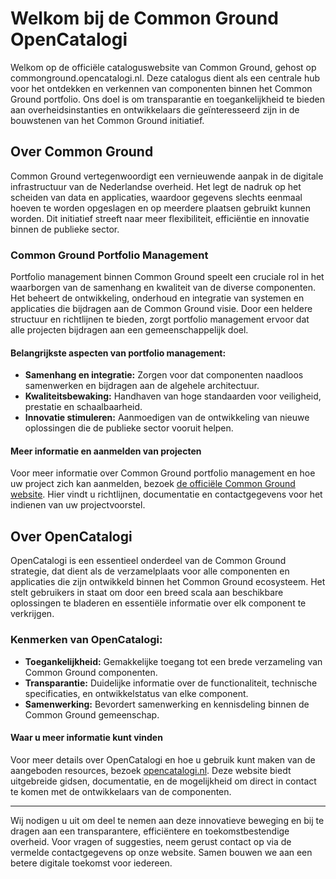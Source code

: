 # Welkom bij de Common Ground OpenCatalogi

Welkom op de officiële cataloguswebsite van Common Ground, gehost op commonground.opencatalogi.nl. Deze catalogus dient als een centrale hub voor het ontdekken en verkennen van componenten binnen het Common Ground portfolio. Ons doel is om transparantie en toegankelijkheid te bieden aan overheidsinstanties en ontwikkelaars die geïnteresseerd zijn in de bouwstenen van het Common Ground initiatief.

## Over Common Ground

Common Ground vertegenwoordigt een vernieuwende aanpak in de digitale infrastructuur van de Nederlandse overheid. Het legt de nadruk op het scheiden van data en applicaties, waardoor gegevens slechts eenmaal hoeven te worden opgeslagen en op meerdere plaatsen gebruikt kunnen worden. Dit initiatief streeft naar meer flexibiliteit, efficiëntie en innovatie binnen de publieke sector.

### Common Ground Portfolio Management

Portfolio management binnen Common Ground speelt een cruciale rol in het waarborgen van de samenhang en kwaliteit van de diverse componenten. Het beheert de ontwikkeling, onderhoud en integratie van systemen en applicaties die bijdragen aan de Common Ground visie. Door een heldere structuur en richtlijnen te bieden, zorgt portfolio management ervoor dat alle projecten bijdragen aan een gemeenschappelijk doel.

#### Belangrijkste aspecten van portfolio management:

- **Samenhang en integratie:** Zorgen voor dat componenten naadloos samenwerken en bijdragen aan de algehele architectuur.
- **Kwaliteitsbewaking:** Handhaven van hoge standaarden voor veiligheid, prestatie en schaalbaarheid.
- **Innovatie stimuleren:** Aanmoedigen van de ontwikkeling van nieuwe oplossingen die de publieke sector vooruit helpen.

#### Meer informatie en aanmelden van projecten

Voor meer informatie over Common Ground portfolio management en hoe uw project zich kan aanmelden, bezoek [de officiële Common Ground website](https://commonground.nl). Hier vindt u richtlijnen, documentatie en contactgegevens voor het indienen van uw projectvoorstel.

## Over OpenCatalogi

OpenCatalogi is een essentieel onderdeel van de Common Ground strategie, dat dient als de verzamelplaats voor alle componenten en applicaties die zijn ontwikkeld binnen het Common Ground ecosysteem. Het stelt gebruikers in staat om door een breed scala aan beschikbare oplossingen te bladeren en essentiële informatie over elk component te verkrijgen.

### Kenmerken van OpenCatalogi:

- **Toegankelijkheid:** Gemakkelijke toegang tot een brede verzameling van Common Ground componenten.
- **Transparantie:** Duidelijke informatie over de functionaliteit, technische specificaties, en ontwikkelstatus van elke component.
- **Samenwerking:** Bevordert samenwerking en kennisdeling binnen de Common Ground gemeenschap.

#### Waar u meer informatie kunt vinden

Voor meer details over OpenCatalogi en hoe u gebruik kunt maken van de aangeboden resources, bezoek [opencatalogi.nl](https://opencatalogi.nl). Deze website biedt uitgebreide gidsen, documentatie, en de mogelijkheid om direct in contact te komen met de ontwikkelaars van de componenten.

---

Wij nodigen u uit om deel te nemen aan deze innovatieve beweging en bij te dragen aan een transparantere, efficiëntere en toekomstbestendige overheid. Voor vragen of suggesties, neem gerust contact op via de vermelde contactgegevens op onze website. Samen bouwen we aan een betere digitale toekomst voor iedereen.

